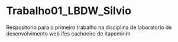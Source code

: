 # Trabalho01_LBDW_Silvio
Respositorio para o primeiro trabalho na disciplina de laboratorio de desenvolvimento web ifes cachoeiro de itapemirim
